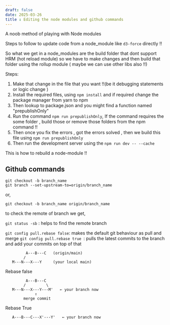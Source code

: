 ```yaml
---
draft: false
date: 2025-03-26
title : Editing the node modules and github commands 
---
```


A noob method of playing with Node modules  

Steps to follow to update code from a node_module like `d3-force` directly !!

So what we get in a node_modules are the build folder that dont support HRM (hot reload module) so we have to make changes and then build that folder using the rollup module ( maybe we can use other libs also !!) 


Steps: 
1. Make that change in the file that you want !!(be it debugging statements or logic change  )
2. Install the required files, using `npm install` and if required change the package manager from yarn to npm    
3. Then lookup to package.json and you might find a function named "prepublishOnly"
4. Run the command `npm run prepublishOnly`, If the command requires the some folder , build those or remove those folders from the npm command  !!  
5. Then once you fix the errors , got the errors solved , then we build this file using `npm run prepublishOnly`
6. Then run the development server using the `npm run dev -- --cache`

This is how to rebuild a node-module  !!  



## Github commands 

```
git checkout -b branch_name
git branch --set-upstream-to=origin/branch_name
```

or, 

```
git checkout -b branch_name origin/branch_name
```

to check the remote of branch we get, 

`git status -sb` : helps to find the remote branch 


`git config pull.rebase false`: makes the default git behaviour as pull and merge 
`git config pull.rebase true `: pulls the latest commits to the branch and add your commits on top of that 

```
         A---B---C   (origin/main)
        /
   M---N---X---Y     (your local main)

```

Rebase false
```
         A---B---C
        /         \
   M---N---X---Y---M'   ← your branch now
             ↑
        merge commit

```

Rebase True
```
   A---B---C---X'---Y'   ← your branch now

```




